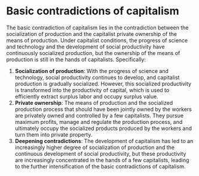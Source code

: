 # Basic contradictions of capitalism
The basic contradiction of capitalism lies in the contradiction between the socialization of production and the capitalist private ownership of the means of production. Under capitalist conditions, the progress of science and technology and the development of social productivity have continuously socialized production, but the ownership of the means of production is still in the hands of capitalists. Specifically:

1. **Socialization of production**: With the progress of science and technology, social productivity continues to develop, and capitalist production is gradually socialized. However, this socialized productivity is transformed into the productivity of capital, which is used to efficiently extract surplus labor and occupy surplus value.
2. **Private ownership**: The means of production and the socialized production process that should have been jointly owned by the workers are privately owned and controlled by a few capitalists. They pursue maximum profits, manage and regulate the production process, and ultimately occupy the socialized products produced by the workers and turn them into private property.
3. **Deepening contradictions**: The development of capitalism has led to an increasingly higher degree of socialization of production and the continuous development of social productivity, but these productivity are increasingly concentrated in the hands of a few capitalists, leading to the further intensification of the basic contradictions of capitalism.